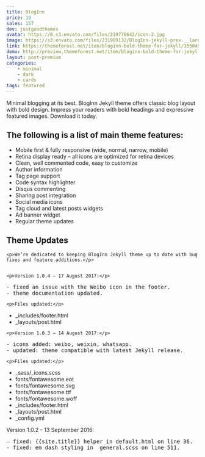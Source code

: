 ```yaml
---
title: BlogInn
price: 19
sales: 157
dev: justgoodthemes
avatar: https://0.s3.envato.com/files/219770642/icon-2.jpg
image: https://s3.envato.com/files/231989132/BlogInn-jekyll-prev.__large_preview.png
link: https://themeforest.net/item/bloginn-bold-theme-for-jekyll/15504914
demo: http://preview.themeforest.net/item/bloginn-bold-theme-for-jekyll/full_screen_preview/15504914
layout: post-premium
categories:
    - minimal
    - dark
    - cards
tags: featured
---
```



<div class="user-html"><p>Minimal blogging at its best. BlogInn Jekyll theme offers classic blog layout with bold design. Impress your readers with bold headings and expressive featured images. Download it today.</p>


<h2 id="item-description__the-following-is-a-list-of-main-theme-features">The following is a list of main theme features:</h2>

<ul>
<li>Mobile first &amp; fully responsive (wide, normal, narrow, mobile)</li>
<li>Retina display ready – all icons are optimized for retina devices</li>
<li>Clean, well commented code, easy to customize</li>
<li>Author information</li>
<li>Tag page support</li>
<li>Code syntax highlighter</li>
<li>Disqus commenting</li>
<li>Sharing post integration</li>
<li>Social media icons</li>
<li>Tag cloud and latest posts widgets</li>
<li>Ad banner widget</li>
<li>Regular theme updates</li>
</ul>

<h2 id="item-description__theme-updates">Theme Updates</h2>

	<p>We’re dedicated to keeping BlogInn Jekyll theme up to date with bug fixes and feature additions.</p>


	<p>Version 1.0.4 – 17 August 2017:</p>


<pre>- fixed an issue with the Weibo icon in the footer.
- theme documentation updated.</pre>

	<p>Files updated:</p>


<ul>
    <li>_includes/footer.html</li>
    <li>_layouts/post.html</li>
</ul>

	<p>Version 1.0.3 – 14 August 2017:</p>


<pre>- icons added: weibo, weixin, whatsapp.
- updated: theme compatible with latest Jekyll release.</pre>

	<p>Files updated:</p>


<ul>
    <li>_sass/_icons.scss</li>
    <li>fonts/fontawesome.eot</li>
    <li>fonts/fontawesome.svg</li>
    <li>fonts/fontawesome.ttf</li>
    <li>fonts/fontawesome.woff</li>
    <li>_includes/footer.html</li>
    <li>_layouts/post.html</li>
        <li>_config.yml</li>
</ul>

<p>Version 1.0.2 – 13 September 2016:</p>

<pre>– fixed: {{site.title}} helper in default.html on line 36.
- fixed: em dash styling in _general.scss on line 511.</pre>
